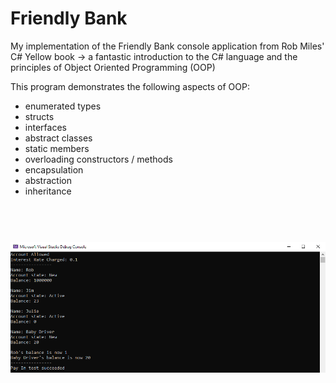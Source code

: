 # Friendly Bank

My implementation of the Friendly Bank console application from Rob Miles' C# Yellow book 
-> a fantastic introduction to the C# language and the principles of Object Oriented Programming (OOP)


This program demonstrates the following aspects of OOP:
- enumerated types
- structs
- interfaces
- abstract classes
- static members
- overloading constructors / methods
- encapsulation
- abstraction
- inheritance


<h1 align="center">
  <br>
  <a href="https://bit.ly/3Q8G5MJ"><img src="./friendly-bank.PNG" alt="Friendly Bank" width="800"></a>
</h1>
